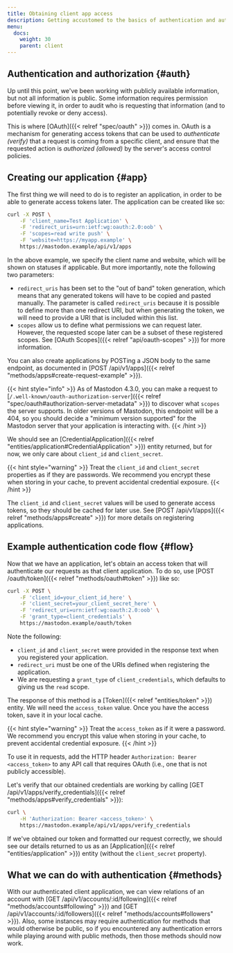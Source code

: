 ```yaml
---
title: Obtaining client app access
description: Getting accustomed to the basics of authentication and authorization.
menu:
  docs:
    weight: 30
    parent: client
---
```


## Authentication and authorization {#auth}

Up until this point, we've been working with publicly available information, but not all information is public. Some information requires permission before viewing it, in order to audit who is requesting that information (and to potentially revoke or deny access).

This is where [OAuth]({{< relref "spec/oauth" >}}) comes in. OAuth is a mechanism for generating access tokens that can be used to _authenticate (verify)_ that a request is coming from a specific client, and ensure that the requested action is _authorized (allowed)_ by the server's access control policies.

## Creating our application {#app}

The first thing we will need to do is to register an application, in order to be able to generate access tokens later. The application can be created like so:

```bash
curl -X POST \
	-F 'client_name=Test Application' \
	-F 'redirect_uris=urn:ietf:wg:oauth:2.0:oob' \
	-F 'scopes=read write push' \
	-F 'website=https://myapp.example' \
	https://mastodon.example/api/v1/apps
```

In the above example, we specify the client name and website, which will be shown on statuses if applicable. But more importantly, note the following two parameters:

- `redirect_uris` has been set to the "out of band" token generation, which means that any generated tokens will have to be copied and pasted manually. The parameter is called `redirect_uris` because it is possible to define more than one redirect URI, but when generating the token, we will need to provide a URI that is included within this list.
- `scopes` allow us to define what permissions we can request later. However, the requested scope later can be a subset of these registered scopes. See [OAuth Scopes]({{< relref "api/oauth-scopes" >}}) for more information.

You can also create applications by POSTing a JSON body to the same endpoint, as documented in [POST /api/v1/apps]({{< relref "methods/apps#create-request-example" >}}).

{{< hint style="info" >}}
As of Mastodon 4.3.0, you can make a request to [`/.well-known/oauth-authorization-server`]({{< relref "spec/oauth#authorization-server-metadata" >}}) to discover what `scopes` the server supports. In older versions of Mastodon, this endpoint will be a 404, so you should decide a "minimum version supported" for the Mastodon server that your application is interacting with.
{{< /hint >}}

We should see an [CredentialApplication]({{< relref "entities/application#CredentialApplication" >}}) entity returned, but for now, we only care about `client_id` and `client_secret`. 

{{< hint style="warning" >}}
Treat the `client_id` and `client_secret` properties as if they are passwords. We recommend you encrypt these when storing in your cache, to prevent accidental credential exposure.
{{< /hint >}}

The `client_id` and `client_secret` values will be used to generate access tokens, so they should be cached for later use. See [POST /api/v1/apps]({{< relref "methods/apps#create" >}}) for more details on registering applications.


## Example authentication code flow {#flow}

Now that we have an application, let's obtain an access token that will authenticate our requests as that client application. To do so, use [POST /oauth/token]({{< relref "methods/oauth#token" >}}) like so:

```bash
curl -X POST \
	-F 'client_id=your_client_id_here' \
	-F 'client_secret=your_client_secret_here' \
	-F 'redirect_uri=urn:ietf:wg:oauth:2.0:oob' \
	-F 'grant_type=client_credentials' \
	https://mastodon.example/oauth/token
```

Note the following:

- `client_id` and `client_secret` were provided in the response text when you registered your application.
- `redirect_uri` must be one of the URIs defined when registering the application.
- We are requesting a `grant_type` of `client_credentials`, which defaults to giving us the `read` scope.

The response of this method is a [Token]({{< relref "entities/token" >}}) entity. We will need the `access_token` value. Once you have the access token, save it in your local cache.

{{< hint style="warning" >}}
Treat the `access_token` as if it were a password. We recommend you encrypt this value when storing in your cache, to prevent accidental credential exposure.
{{< /hint >}}

To use it in requests, add the HTTP header `Authorization: Bearer <access_token>` to any API call that requires OAuth (i.e., one that is not publicly accessible).

Let's verify that our obtained credentials are working by calling [GET /api/v1/apps/verify_credentials]({{< relref "methods/apps#verify_credentials" >}}):

```bash
curl \
	-H 'Authorization: Bearer <access_token>' \
	https://mastodon.example/api/v1/apps/verify_credentials
```

If we've obtained our token and formatted our request correctly, we should see our details returned to us as an [Application]({{< relref "entities/application" >}}) entity (without the `client_secret` property).

## What we can do with authentication {#methods}

With our authenticated client application, we can view relations of an account with [GET /api/v1/accounts/:id/following]({{< relref "methods/accounts#following" >}}) and [GET /api/v1/accounts/:id/followers]({{< relref "methods/accounts#followers" >}}). Also, some instances may require authentication for methods that would otherwise be public, so if you encountered any authentication errors while playing around with public methods, then those methods should now work.
